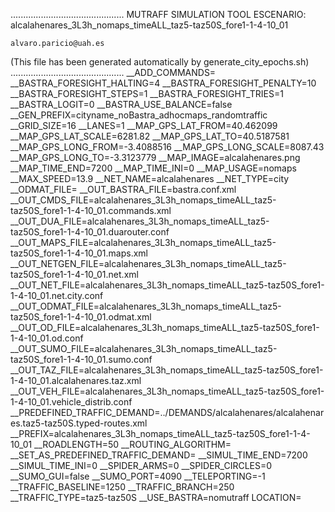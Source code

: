 .............................................
    MUTRAFF SIMULATION TOOL
    ESCENARIO: alcalahenares_3L3h_nomaps_timeALL_taz5-taz50S_fore1-1-4-10_01

    alvaro.paricio@uah.es
(This file has been generated automatically by generate_city_epochs.sh)
.............................................
__ADD_COMMANDS=
__BASTRA_FORESIGHT_HALTING=4
__BASTRA_FORESIGHT_PENALTY=10
__BASTRA_FORESIGHT_STEPS=1
__BASTRA_FORESIGHT_TRIES=1
__BASTRA_LOGIT=0
__BASTRA_USE_BALANCE=false
__GEN_PREFIX=cityname_noBastra_adhocmaps_randomtraffic
__GRID_SIZE=16
__LANES=1
__MAP_GPS_LAT_FROM=40.462099
__MAP_GPS_LAT_SCALE=6281.82
__MAP_GPS_LAT_TO=40.5187581
__MAP_GPS_LONG_FROM=-3.4088516
__MAP_GPS_LONG_SCALE=8087.43
__MAP_GPS_LONG_TO=-3.3123779
__MAP_IMAGE=alcalahenares.png
__MAP_TIME_END=7200
__MAP_TIME_INI=0
__MAP_USAGE=nomaps
__MAX_SPEED=13.9
__NET_NAME=alcalahenares
__NET_TYPE=city
__ODMAT_FILE=
__OUT_BASTRA_FILE=bastra.conf.xml
__OUT_CMDS_FILE=alcalahenares_3L3h_nomaps_timeALL_taz5-taz50S_fore1-1-4-10_01.commands.xml
__OUT_DUA_FILE=alcalahenares_3L3h_nomaps_timeALL_taz5-taz50S_fore1-1-4-10_01.duarouter.conf
__OUT_MAPS_FILE=alcalahenares_3L3h_nomaps_timeALL_taz5-taz50S_fore1-1-4-10_01.maps.xml
__OUT_NETGEN_FILE=alcalahenares_3L3h_nomaps_timeALL_taz5-taz50S_fore1-1-4-10_01.net.xml
__OUT_NET_FILE=alcalahenares_3L3h_nomaps_timeALL_taz5-taz50S_fore1-1-4-10_01.net.city.conf
__OUT_ODMAT_FILE=alcalahenares_3L3h_nomaps_timeALL_taz5-taz50S_fore1-1-4-10_01.odmat.xml
__OUT_OD_FILE=alcalahenares_3L3h_nomaps_timeALL_taz5-taz50S_fore1-1-4-10_01.od.conf
__OUT_SUMO_FILE=alcalahenares_3L3h_nomaps_timeALL_taz5-taz50S_fore1-1-4-10_01.sumo.conf
__OUT_TAZ_FILE=alcalahenares_3L3h_nomaps_timeALL_taz5-taz50S_fore1-1-4-10_01.alcalahenares.taz.xml
__OUT_VEH_FILE=alcalahenares_3L3h_nomaps_timeALL_taz5-taz50S_fore1-1-4-10_01.vehicle_distrib.conf
__PREDEFINED_TRAFFIC_DEMAND=../DEMANDS/alcalahenares/alcalahenares.taz5-taz50S.typed-routes.xml
__PREFIX=alcalahenares_3L3h_nomaps_timeALL_taz5-taz50S_fore1-1-4-10_01
__ROADLENGTH=50
__ROUTING_ALGORITHM=
__SET_AS_PREDEFINED_TRAFFIC_DEMAND=
__SIMUL_TIME_END=7200
__SIMUL_TIME_INI=0
__SPIDER_ARMS=0
__SPIDER_CIRCLES=0
__SUMO_GUI=false
__SUMO_PORT=4090
__TELEPORTING=-1
__TRAFFIC_BASELINE=1250
__TRAFFIC_BRANCH=250
__TRAFFIC_TYPE=taz5-taz50S
__USE_BASTRA=nomutraff
LOCATION=    <location netOffset="-465343.12,-4479111.07" convBoundary="0.00,0.00,8087.43,6281.82" origBoundary="-3.408842,40.462103,-3.312420,40.518754" projParameter="+proj=utm +zone=30 +ellps=WGS84 +datum=WGS84 +units=m +no_defs"/>
